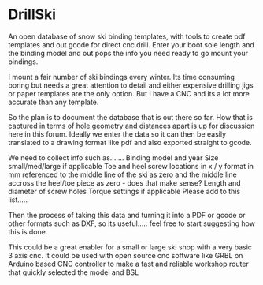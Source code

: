 # DrillSki
An open database of snow ski binding templates, with tools to create pdf templates and out gcode for direct cnc drill. Enter your boot sole length and the binding model and out pops the info you need ready to go mount your bindings.

I mount a fair number of ski bindings every winter. Its time consuming boring but needs a great attention to detail and either expensive drilling jigs or paper templates are the only option. But I have a CNC and its a lot more accurate than any template.

So the plan is to document the database that is out there so far. How that is captured in terms of hole geometry and distances apart is up for discussion here in this forum. Ideally we enter the data so it can then be easily translated to a drawing format like pdf and also exported straight to gcode.

We need to collect info such as.......
    Binding model and year
    Size small/med/large if applicable
    Toe and heel screw locations in x / y format in mm referenced to the middle line of the ski as zero and the middle line accross the heel/toe piece as zero - does that make sense?
    Length and diameter of screw holes 
    Torque settings if applicable
    Please add to this list.....
    
Then the process of taking this data and turning it into a PDF or gcode or other formats such as DXF, so its useful..... feel free to start suggesting how this is done.

This could be a great enabler for a small or large ski shop with a very basic 3 axis cnc. It could be used with open source cnc software like GRBL on Arduino based CNC controller to make a fast and reliable workshop router that quickly selected the model and BSL
